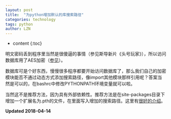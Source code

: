 ```yaml
---
layout: post
title:  "为python增加默认的库搜索路径"
categories: technology
tags: python
author: LZN
---
```


* content
{:toc}

明文密码丢到程序里当然是很傻逼的事情（参见斯导新片《头号玩家》），所以访问数据库用了AES加密（[参见](https://novarizark.github.io/2018/03/12/cryptography-python-mysql/)）。

数据库可是个好东西，慢慢很多程序都要开始访问数据库了，那么我们自己的加密模块能否不通过动态方式添加搜索路径，像import其他模块那样引用呢？答案当然是可以的，在bashrc中修改PYTHONPATH环境变量就可以啦。

当然这不是推荐方法，因为具有外部依赖性。推荐方法是在site-packages目录下增加一个扩展名为.pth的文件，在里面写入增加的搜索路径。这里有[很好的介绍](https://blog.csdn.net/liang19890820/article/details/76219560)。

**Updated 2018-04-14**

